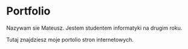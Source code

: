# Portfolio
Nazywam sie Mateusz.
Jestem studentem informatyki na drugim roku.

Tutaj znajdziesz moje portolio stron internetowych.

